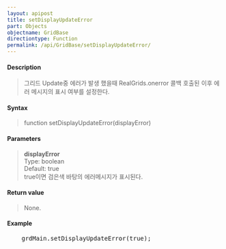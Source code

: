 ```yaml
---
layout: apipost
title: setDisplayUpdateError
part: Objects
objectname: GridBase
directiontype: Function
permalink: /api/GridBase/setDisplayUpdateError/
---
```



#### Description

> 그리드 Update중 에러가 발생 했을때 RealGrids.onerror 콜백 호출된 이후 에러 메시지의 표시 여부를 설정한다.

#### Syntax

> function setDisplayUpdateError(displayError)

#### Parameters

> **displayError**  
> Type: boolean  
> Default: true  
> true이면 검은색 바탕의 에러메시지가 표시된다.  

#### Return value

> None.

#### Example

<pre class="prettyprint">
    grdMain.setDisplayUpdateError(true);
</pre>




